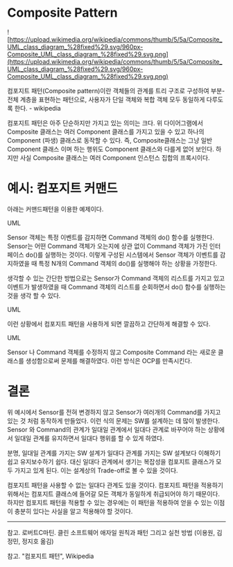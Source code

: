 # Composite Pattern

![https://upload.wikimedia.org/wikipedia/commons/thumb/5/5a/Composite_UML_class_diagram_%28fixed%29.svg/960px-Composite_UML_class_diagram_%28fixed%29.svg.png](https://upload.wikimedia.org/wikipedia/commons/thumb/5/5a/Composite_UML_class_diagram_%28fixed%29.svg/960px-Composite_UML_class_diagram_%28fixed%29.svg.png)

컴포지트 패턴(Composite pattern)이란 객체들의 관계를 트리 구조로 구성하여 부분-전체 계층을 표현하는 패턴으로, 사용자가 단일 객체와 복합 객체 모두 동일하게 다루도록 한다. - wikipedia

컴포지트 패턴은 아주 단순하지만 가지고 있는 의미는 크다. 위 다이어그램에서 Composite 클래스는 여러 Component 클래스를 가지고 있을 수 있고 하나의 Component (파생) 클래스로 동작할 수 있다. 즉, Composite클래스는 그냥 일반 Component 클래스 이며 하는 행위도 Component 클래스와 다를게 없어 보인다. 하지만 사실 Composite 클래스는 여러 Component 인스턴스 집합의 프록시이다. 

# 예시: 컴포지트 커맨드

아래는 커맨드패턴을 이용한 예제이다. 

UML

Sensor 객체는 특정 이벤트를 감지하면 Command 객체의 do() 함수를 실행한다. Sensor는 어떤 Command 객체가 오는지에 상관 없이 Command 객체가 가진 인터페이스 do()를 실행하는 것이다. 이렇게 구성된 시스템에서 Sensor 객체가 이벤트를 감지하였을 때 특정 N개의 Command 객체의 do()를 실행해야 하는 상황을 가정한다.

생각할 수 있는 간단한 방법으로는 Sensor가 Command 객체의 리스트를 가지고 있고 이벤트가 발생하였을 때 Command 객체의 리스트를 순회하면서 do() 함수를 실행하는 것을 생각 할 수 있다.

UML

이런 상황에서 컴포지트 패턴을 사용하게 되면 깔끔하고 간단하게 해결할 수 있다.

UML 

Sensor 나 Command 객체를 수정하지 않고 Composite Command 라는 새로운 클래스를 생성함으로써 문제를 해결하였다. 이런 방식은 OCP를 만족시킨다. 

# 결론

위 예시에서 Sensor를 전혀 변경하지 않고 Sensor가 여러개의 Command를 가지고 있는 것 처럼 동작하게 만들었다. 이런 식의 문제는 SW를 설계하는 데 많이 발생한다. Sensor 와 Command의 관계가 일대일 관계에서 일대다 관계로 바꾸어야 하는 상황에서 일대일 관계를 유지하면서 일대다 행위를 할 수 있게 하였다. 

분명, 일대일 관계를 가지는 SW 설계가 일대다 관계를 가지는 SW 설계보다 이해하기 쉽고 유지보수하기 쉽다. 대신 일대다 관계에서 생기는 복잡성을 컴포지트 클래스가 모두 가지고 있게 된다. 이는 설계상의 Trade-off로 볼 수 있을 것이다.

컴포지트 패턴을 사용할 수 없는 일대다 관계도 있을 것이다. 컴포지트 패턴을 적용하기 위해서는 컴포지트 클래스에 들어갈 모든 객체가 동일하게 취급되어야 하기 때문이다. 하지만 컴포지트 패턴을 적용할 수 있는 경우에는 이 패턴을 적용하여 얻을 수 있는 이점이 충분히 있다는 사실을 알고 적용해야 할 것이다.

---

참고. 로버트C마틴. 클린 소프트웨어 애자일 원칙과 패턴 그리고 실천 방법 (이용원, 김정민, 정지호 옮김) 

참고. "컴포지트 패턴", Wikipedia
